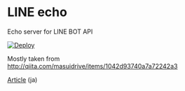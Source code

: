 # LINE echo 

Echo server for LINE BOT API

[![Deploy](https://www.herokucdn.com/deploy/button.png)](https://heroku.com/deploy)

Mostly taken from http://qiita.com/masuidrive/items/1042d93740a7a72242a3

[Article](http://qiita.com/yuya_takeyama/items/0660a59d13e2cd0b2516) (ja)
